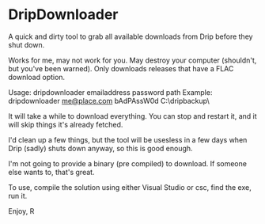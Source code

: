 # DripDownloader
A quick and dirty tool to grab all available downloads from Drip before they shut down.

Works for me, may not work for you.
May destroy your computer (shouldn't, but you've been warned). 
Only downloads releases that have a FLAC download option. 

Usage: dripdownloader emailaddress password path
Example: dripdownloader me@place.com bAdPAssW0d C:\dripbackup\

It will take a while to download everything. You can stop and restart it, and it will skip things it's already fetched.

I'd clean up a few things, but the tool will be usesless in a few days when Drip (sadly) shuts down anyway, so this is good enough.  

I'm not going to provide a binary (pre compiled) to download. 
If someone else wants to, that's great. 

To use, compile the solution using either Visual Studio or csc, find the exe, run it. 

Enjoy, 
R
